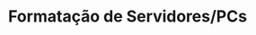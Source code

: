 ---
title: Formatação de Servidores/PCs
title_min: Formatação
redirect_to: /catalago#formatação-de-servidorespcs
filter: formatacao
icon: save
order: 4
description: >-
    Instalação de sistemas operacionais Windows, Mac OS, Linux e Unix.
---